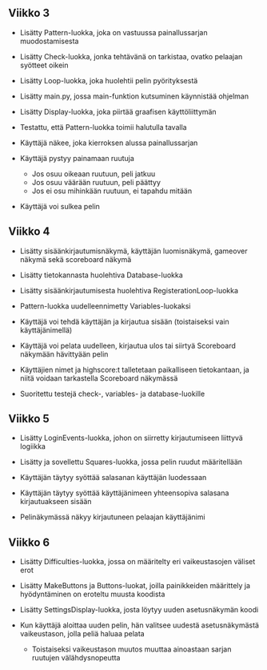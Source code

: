 ## Viikko 3

- Lisätty Pattern-luokka, joka on vastuussa painallussarjan muodostamisesta
- Lisätty Check-luokka, jonka tehtävänä on tarkistaa, ovatko pelaajan syötteet oikein
- Lisätty Loop-luokka, joka huolehtii pelin pyörityksestä
- Lisätty main.py, jossa main-funktion kutsuminen käynnistää ohjelman
- Lisätty Display-luokka, joka piirtää graafisen käyttöliittymän
- Testattu, että Pattern-luokka toimii halutulla tavalla

- Käyttäjä näkee, joka kierroksen alussa painallussarjan
- Käyttäjä pystyy painamaan ruutuja
  - Jos osuu oikeaan ruutuun, peli jatkuu
  - Jos osuu väärään ruutuun, peli päättyy
  - Jos ei osu mihinkään ruutuun, ei tapahdu mitään
- Käyttäjä voi sulkea pelin

## Viikko 4 

- Lisätty sisäänkirjautumisnäkymä, käyttäjän luomisnäkymä, gameover näkymä sekä scoreboard näkymä
- Lisätty tietokannasta huolehtiva Database-luokka
- Lisätty sisäänkirjautumisesta huolehtiva RegisterationLoop-luokka
- Pattern-luokka uudelleennimetty Variables-luokaksi

- Käyttäjä voi tehdä käyttäjän ja kirjautua sisään (toistaiseksi vain käyttäjänimellä)
- Käyttäjä voi pelata uudelleen, kirjautua ulos tai siirtyä Scoreboard näkymään hävittyään pelin
- Käyttäjien nimet ja highscore:t talletetaan paikalliseen tietokantaan, ja niitä voidaan tarkastella Scoreboard näkymässä

- Suoritettu testejä check-, variables- ja database-luokille

## Viikko 5

- Lisätty LoginEvents-luokka, johon on siirretty kirjautumiseen liittyvä logiikka
- Lisätty ja sovellettu Squares-luokka, jossa pelin ruudut määritellään

- Käyttäjän täytyy syöttää salasanan käyttäjän luodessaan
- Käyttäjän täytyy syöttää käyttäjänimeen yhteensopiva salasana kirjautuakseen sisään
- Pelinäkymässä näkyy kirjautuneen pelaajan käyttäjänimi

## Viikko 6

- Lisätty Difficulties-luokka, jossa on määritelty eri vaikeustasojen väliset erot
- Lisätty MakeButtons ja Buttons-luokat, joilla painikkeiden määrittely ja hyödyntäminen on eroteltu muusta koodista
- Lisätty SettingsDisplay-luokka, josta löytyy uuden asetusnäkymän koodi

- Kun käyttäjä aloittaa uuden pelin, hän valitsee uudestä asetusnäkymästä vaikeustason, jolla peliä haluaa pelata
  - Toistaiseksi vaikeustason muutos muuttaa ainoastaan sarjan ruutujen välähdysnopeutta
